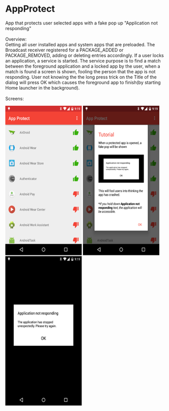 # AppProtect
App that protects user selected apps with a fake pop up "Application not responding"
<br><br>
Overview:<br>
Getting all user installed apps and system apps that are preloaded.
The Broadcast receiver registered for a PACKAGE_ADDED or PACKAGE_REMOVED, adding or deleting entries accordingly.
If a user locks an application, a service is started. The service purpose is to find a match between the foreground application and a locked app by the user, when a match is found a screen is shown, fooling the person that the app is not responding. User not knowing the the long press trick on the Title of the dialog will press OK which causes the foreground app to finish(by starting Home launcher in the background).
<br>
<br>
Screens:
<br>
<p align="left">
<img src="https://github.com/joysoi/AppProtect/blob/master/art/Screenshot_2016-12-11-21-19-19%20(1).png"
height="470" width="240"/>
<img src="https://github.com/joysoi/AppProtect/blob/master/art/Screenshot_2016-12-11-21-19-31.png" 
height="470" width="240"/>
<img src="https://github.com/joysoi/AppProtect/blob/master/art/Screenshot_2016-12-11-21-19-50%20(1).png" 
height="470" width="240"/>
</p>
